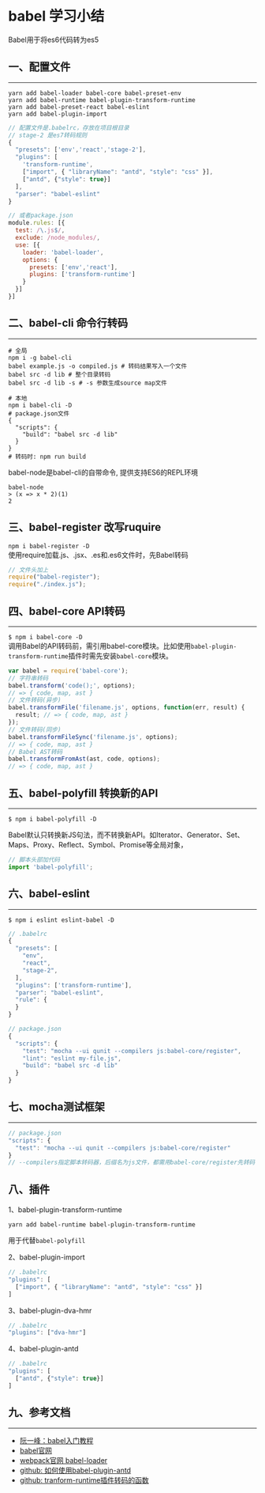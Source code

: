 <!-- 2017/7/25  -->

# babel 学习小结

Babel用于将es6代码转为es5

## 一、配置文件

---

```shell
yarn add babel-loader babel-core babel-preset-env
yarn add babel-runtime babel-plugin-transform-runtime
yarn add babel-preset-react babel-eslint
yarn add babel-plugin-import
```

```js
// 配置文件是.babelrc，存放在项目根目录
// stage-2 是es7转码规则
{
  "presets": ['env','react','stage-2'],
  "plugins": [
    'transform-runtime',
    ["import", { "libraryName": "antd", "style": "css" }],
    ["antd", {"style": true}]
  ],
  "parser": "babel-eslint"
}

// 或者package.json
module.rules: [{
  test: /\.js$/,
  exclude: /node_modules/,
  use: [{
    loader: 'babel-loader',
    options: {
      presets: ['env','react'],
      plugins: ['transform-runtime']
    }
  }]
}]
```

## 二、babel-cli 命令行转码

---

```shell
# 全局
npm i -g babel-cli
babel example.js -o compiled.js # 转码结果写入一个文件
babel src -d lib # 整个目录转码
babel src -d lib -s # -s 参数生成source map文件
```

```shell
# 本地
npm i babel-cli -D
# package.json文件
{
  "scripts": {
    "build": "babel src -d lib"
  }
}
# 转码时: npm run build
```

babel-node是babel-cli的自带命令, 提供支持ES6的REPL环境

```shell
babel-node
> (x => x * 2)(1)
2
```

## 三、babel-register 改写ruquire

```npm i babel-register -D``` </br>
使用require加载.js、.jsx、.es和.es6文件时，先Babel转码

```js
// 文件头加上
require("babel-register");
require("./index.js");
```

## 四、babel-core API转码

---

`$ npm i babel-core -D`</br>
调用Babel的API转码前，需引用babel-core模块。比如使用`babel-plugin-transform-runtime`插件时需先安装`babel-core`模块。

```js
var babel = require('babel-core');
// 字符串转码
babel.transform('code();', options);
// => { code, map, ast }
// 文件转码(异步)
babel.transformFile('filename.js', options, function(err, result) {
  result; // => { code, map, ast }
});
// 文件转码(同步)
babel.transformFileSync('filename.js', options);
// => { code, map, ast }
// Babel AST转码
babel.transformFromAst(ast, code, options);
// => { code, map, ast }
```

## 五、babel-polyfill 转换新的API

---

`$ npm i babel-polyfill -D`</br>

Babel默认只转换新JS句法，而不转换新API。如Iterator、Generator、Set、Maps、Proxy、Reflect、Symbol、Promise等全局对象，


```js
// 脚本头部加代码
import 'babel-polyfill';
```

## 六、babel-eslint

---

`$ npm i eslint eslint-babel -D`</br>

```js
// .babelrc
{
  "presets": [
    "env",
    "react",
    "stage-2",
  ],
  "plugins": ['transform-runtime'],
  "parser": "babel-eslint",
  "rule": {
  }
}

// package.json
{
  "scripts": {
    "test": "mocha --ui qunit --compilers js:babel-core/register",
    "lint": "eslint my-file.js",
    "build": "babel src -d lib"
  }
}
```

## 七、mocha测试框架

---

```js
// package.json
"scripts": {
  "test": "mocha --ui qunit --compilers js:babel-core/register"
}
// --compilers指定脚本转码器，后缀名为js文件，都需用babel-core/register先转码
```

## 八、插件

1、babel-plugin-transform-runtime

```shell
yarn add babel-runtime babel-plugin-transform-runtime
```

用于代替`babel-polyfill`

2、babel-plugin-import

```js
// .babelrc
"plugins": [
  ["import", { "libraryName": "antd", "style": "css" }]
]
```

3、babel-plugin-dva-hmr

```js
// .babelrc
"plugins": ["dva-hmr"]
```

4、babel-plugin-antd

```js
// .babelrc
"plugins": [
  ["antd", {"style": true}]
]
```

## 九、参考文档

---

- [阮一峰：babel入门教程](http://www.ruanyifeng.com/blog/2016/01/babel.html)
- [babel官网](https://babeljs.io/docs/core-packages/)
- [webpack官网 babel-loader](https://doc.webpack-china.org/loaders/babel-loader/)
- [github: 如何使用babel-plugin-antd](https://github.com/ant-design/babel-plugin-import/issues/17)
- [github: tranform-runtime插件转码的函数](https://github.com/babel/babel/blob/master/packages/babel-plugin-transform-runtime/src/definitions.js)
